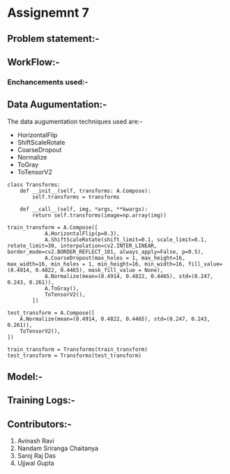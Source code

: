 # Assignemnt 7
## Problem statement:-

## WorkFlow:-
### Enchancements used:-

## Data Augumentation:-

The data augumentation techniques used are:-
* HorizontalFlip
* ShiftScaleRotate
* CoarseDropout
* Normalize
* ToGray
* ToTensorV2

```
class Transforms:
    def __init__(self, transforms: A.Compose):
        self.transforms = transforms

    def __call__(self, img, *args, **kwargs):
        return self.transforms(image=np.array(img))

train_transform = A.Compose([
            A.HorizontalFlip(p=0.3),
            A.ShiftScaleRotate(shift_limit=0.1, scale_limit=0.1, rotate_limit=30, interpolation=cv2.INTER_LINEAR, border_mode=cv2.BORDER_REFLECT_101, always_apply=False, p=0.5),
            A.CoarseDropout(max_holes = 1, max_height=16, max_width=16, min_holes = 1, min_height=16, min_width=16, fill_value=(0.4914, 0.4822, 0.4465), mask_fill_value = None),
            A.Normalize(mean=(0.4914, 0.4822, 0.4465), std=(0.247, 0.243, 0.261)),
            A.ToGray(),
            ToTensorV2(),
        ])

test_transform = A.Compose([
    A.Normalize(mean=(0.4914, 0.4822, 0.4465), std=(0.247, 0.243, 0.261)),
    ToTensorV2(),
])

train_transform = Transforms(train_transform)
test_transform = Transforms(test_transform)
```
## Model:-

## Training Logs:-

## Contributors:-
1. Avinash Ravi
2. Nandam Sriranga Chaitanya
3. Saroj Raj Das
4. Ujjwal Gupta
